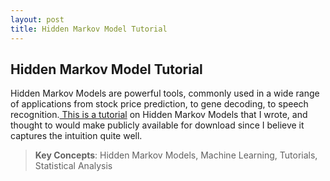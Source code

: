 ```yaml
---
layout: post
title: Hidden Markov Model Tutorial
---
```


## Hidden Markov Model Tutorial
Hidden Markov Models are powerful tools, commonly used in a wide range of applications from stock price
prediction, to gene decoding, to speech recognition.<a href = "https://github.com/stevebottos/stevebottos.github.io/blob/master/_downloads/HMM_Tutorial.pdf" target = "_blank"> This is a tutorial</a> on Hidden Markov Models that I wrote, and thought to would make publicly available for download since I believe it captures the intuition quite well. 
> **Key Concepts**: Hidden Markov Models, Machine Learning, Tutorials, Statistical Analysis
